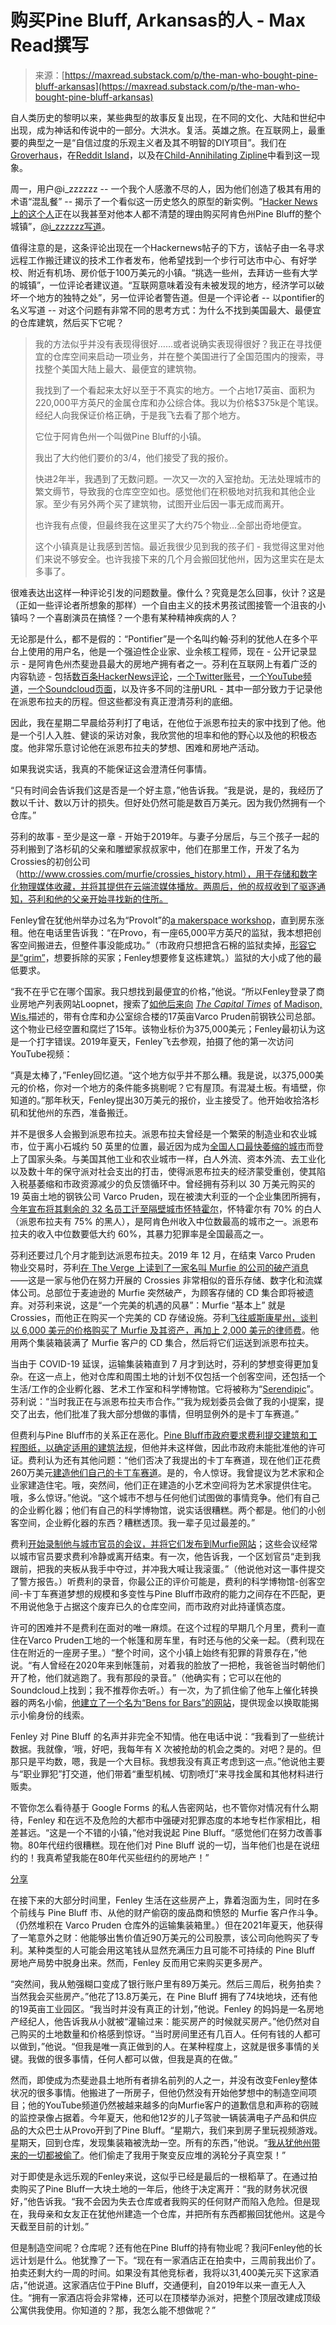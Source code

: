 <!--yml

category: 未分类

date: 2024-05-29 12:36:06

-->

# 购买Pine Bluff, Arkansas的人 - Max Read撰写

> 来源：[https://maxread.substack.com/p/the-man-who-bought-pine-bluff-arkansas](https://maxread.substack.com/p/the-man-who-bought-pine-bluff-arkansas)

自人类历史的黎明以来，某些典型的故事反复出现，在不同的文化、大陆和世纪中出现，成为神话和传说中的一部分。大洪水。复活。英雄之旅。在互联网上，最重要的典型之一是“自信过度的乐观主义者及其不明智的DIY项目”。我们在[Groverhaus](https://twitter.com/boldlybuilding2/status/1197999531671130112)，在[Reddit Island](https://www.gawker.com/5932987/reddit-island-could-an-enthusiastic-online-community-create-a-nerd-oasis-in-real-life)，以及在[Child-Annihilating Zipline](https://twitter.com/foldablehuman/status/1018966179493265408?lang=en)中看到这一现象。

周一，用户@i_zzzzzz -- 一个我个人感激不尽的人，因为他们创造了极其有用的术语“混乱餐” -- 揭示了一个看似这一历史悠久的原型的新实例。“[Hacker News上的这个人](https://news.ycombinator.com/item?id=32465698)正在以我甚至对他本人都不清楚的理由购买阿肯色州Pine Bluff的整个城镇”，[@i_zzzzzz写道](https://twitter.com/i_zzzzzz/status/1559027106176286721)。

值得注意的是，这条评论出现在一个Hackernews帖子的下方，该帖子由一名寻求远程工作搬迁建议的技术工作者发布，他希望找到一个步行可达市中心、有好学校、附近有机场、房价低于100万美元的小镇。“挑选一些州，去拜访一些有大学的城镇”，一位评论者建议道。“互联网意味着没有未被发现的地方，经济学可以破坏一个地方的独特之处”，另一位评论者警告道。但是一个评论者 -- 以pontifier的名义写道 -- 对这个问题有非常不同的思考方式：为什么不找到美国最大、最便宜的仓库建筑，然后买下它呢？

> 我的方法似乎并没有表现得很好……或者说确实表现得很好？我正在寻找便宜的仓库空间来启动一项业务，并在整个美国进行了全国范围内的搜索，寻找整个美国大陆上最大、最便宜的建筑物。
> 
> 我找到了一个看起来太好以至于不真实的地方。一个占地17英亩、面积为220,000平方英尺的金属仓库和办公综合体。我以为价格$375k是个笔误。经纪人向我保证价格正确，于是我飞去看了那个地方。
> 
> 它位于阿肯色州一个叫做Pine Bluff的小镇。
> 
> 我出了大约他们要价的3/4，他们接受了我的报价。
> 
> 快进2年半，我遇到了无数问题。一次又一次的入室抢劫。无法处理城市的繁文缛节，导致我的仓库空空如也。感觉他们在积极地对抗我和其他企业家。至少有另外两个买了建筑物，试图开业后因一事无成而离开。
> 
> 也许我有点傻，但最终我在这里买了大约75个物业...全部出奇地便宜。
> 
> 这个小镇真是让我感到苦恼。最近我很少见到我的孩子们 - 我觉得这里对他们来说不够安全。也许我接下来的几个月会搬回犹他州，因为这里实在是太多事了。

很难表达出这样一种评论引发的问题数量。像什么？究竟是怎么回事，伙计？这是（正如一些评论者所想象的那样）一个自由主义的技术男孩试图接管一个沮丧的小镇吗？一个喜剧演员在搞怪？一个患有某种精神疾病的人？

无论那是什么，都不是假的：“Pontifier”是一个名叫约翰·芬利的犹他人在多个平台上使用的用户名，他是一个强迫性企业家、业余核工程师，现在 - 公开记录显示 - 是阿肯色州杰斐逊县最大的房地产拥有者之一。芬利在互联网上有着广泛的内容轨迹 - 包括[数百条HackerNews评论](https://news.ycombinator.com/user?id=pontifier)，[一个Twitter账号](http://twitter.com/pontifier)，[一个YouTube频道](https://www.youtube.com/user/pontifier/videos)，[一个Soundcloud页面](https://soundcloud.com/john-fenley)，以及许多不同的注册URL - 其中一部分致力于记录他在派恩布拉夫的历程。但这些都没有真正澄清芬利的底细。

因此，我在星期二早晨给芬利打了电话，在他位于派恩布拉夫的家中找到了他。他是一个引人入胜、健谈的采访对象，我欣赏他的坦率和他的野心以及他的积极态度。他非常乐意讨论他在派恩布拉夫的梦想、困难和房地产活动。

如果我说实话，我真的不能保证这会澄清任何事情。

“只有时间会告诉我们这是否是一个好主意，”他告诉我。“我是说，是的，我经历了数以千计、数以万计的损失。但好处仍然可能是数百万美元。因为我仍然拥有一个仓库。”

芬利的故事 - 至少是这一章 - 开始于2019年。与妻子分居后，与三个孩子一起的芬利搬到了洛杉矶的父亲和雕塑家叔叔家中，他们在那里工作，开发了名为Crossies的初创公司（http://www.crossies.com/murfie/crossies_history.html），用于存储和数字化物理媒体收藏，并将其提供在云端流媒体播放。两周后，他的叔叔收到了驱逐通知，芬利和他的父亲开始寻找新的住所。

Fenley曾在犹他州举办过名为“Provolt”的[a makerspace workshop](http://www.provolt.org/)，直到房东涨租。他在电话里告诉我：“在Provo，有一座65,000平方英尺的监狱，我本想把创客空间搬进去，但整件事没能成功。”（市政府只想把含石棉的监狱卖掉，[形容它是“grim”](http://heraldextra.com/news/2015/jun/18/provo-city-puts-old-county-jail-on-surplus-list-gets-sued)，想要拆除的买家；Fenley想要修复这栋建筑。）监狱的大小成了他的最低要求。

“我不在乎它在哪个国家。我只想找到最便宜的价格，”他说。“所以Fenley登录了商业房地产列表网站Loopnet，搜索了[如他后来向](https://captimes.com/news/local/neighborhoods/john-fenley-shipped-murfie-customers-800-000-cds-to-arkansas-where-are-they-now/article_ef835ab8-b43c-5ec7-b390-c0bdca40e8e5.html) *[The Capital Times](https://captimes.com/news/local/neighborhoods/john-fenley-shipped-murfie-customers-800-000-cds-to-arkansas-where-are-they-now/article_ef835ab8-b43c-5ec7-b390-c0bdca40e8e5.html)* [of Madison, Wis.](https://captimes.com/news/local/neighborhoods/john-fenley-shipped-murfie-customers-800-000-cds-to-arkansas-where-are-they-now/article_ef835ab8-b43c-5ec7-b390-c0bdca40e8e5.html)描述的，带有仓库和办公室综合楼的17英亩Varco Pruden前钢铁公司总部。这个物业已经空置和腐烂了15年。该物业标价为375,000美元；Fenley最初认为这是一个打字错误。2019年夏天，Fenley飞去参观，拍摄了他的第一次访问YouTube视频：

“真是太棒了，”Fenley回忆道。“这个地方似乎并不那么糟。我是说，以375,000美元的价格，你对一个地方的条件能多挑剔呢？它有屋顶。有混凝土板。有墙壁，你知道的。”那年秋天，Fenley提出30万美元的报价，业主接受了。他开始收拾洛杉矶和犹他州的东西，准备搬迁。

并不是很多人会搬到派恩布拉夫。派恩布拉夫曾经是一个繁荣的制造业和农业城市，位于离小石城约 50 英里的位置，最近因为成为[全国人口最快萎缩的城市](http://nytimes.com/2021/08/12/us/pine-bluff-fastest-shrinking-metro-area.html)而登上了国家头条。与美国其他工业和农业城市一样，白人外流、资本外流、去工业化以及数十年的保守派对社会支出的打击，使得派恩布拉夫的经济蒙受重创，使其陷入税基萎缩和市政资源减少的负反馈循环中。曾经拥有芬利以 30 万美元购买的 19 英亩土地的钢铁公司 Varco Pruden，现在被澳大利亚的一个企业集团所拥有，[今年宣布将其剩余的 32 名员工迁至隔壁城市怀特霍尔](http://arkansasonline.com/news/2022/jan/25/varco-pruden-moving-from-pb-to-white-hall)，怀特霍尔有 70% 的白人（派恩布拉夫有 75% 的黑人），是阿肯色州收入中位数最高的城市之一。派恩布拉夫的收入中位数要低大约 60%，其暴力犯罪率是全国最高之一。

芬利还要过几个月才能到达派恩布拉夫。2019 年 12 月，在结束 Varco Pruden 物业交易时，芬利[在 The Verge 上读到了一家名叫 Murfie 的公司的破产消息](https://www.theverge.com/2019/12/13/21019565/murfie-madison-wisconsin-store-stream-cd-vinyl-collection-closed)——这是一家与他仍在努力开展的 Crossies 非常相似的音乐存储、数字化和流媒体公司。总部位于麦迪逊的 Murfie 突然破产，为顾客存储的 CD 集合即将被遗弃。对芬利来说，这是“一个完美的机遇的风暴”：Murfie “基本上” 就是 Crossies，而他正在购买一个完美的 CD 存储设施。芬利[飞往威斯康星州，谈判以 6,000 美元的价格购买了 Murfie 及其资产，再加上 2,000 美元的律师费](https://www.theverge.com/2020/2/5/21121594/crossies-murfie-madison-wisconsin-arkansas-1-million-abandoned-cds)。他用两个集装箱装满了 Murfie 客户的 CD 集合，然后将它们运送到派恩布拉夫。

当由于 COVID-19 延误，运输集装箱直到 7 月才到达时，芬利的梦想变得更加复杂。在这一点上，他对仓库和周围土地的计划不仅包括一个创客空间，还包括一个生活/工作的企业孵化器、艺术工作室和科学博物馆。它将被称为“[Serendipic](http://www.serendipic.com/#contact)”。芬利说：“当时我正在与派恩布拉夫市合作。”“我为规划委员会做了我的小提案，提交了出去，他们批准了我大部分想做的事情，但明显例外的是卡丁车赛道。”

但费利与Pine Bluff市的关系正在恶化。[Pine Bluff市政府要求费利提交建筑和工程图纸，以确定适用的建筑法规](https://captimes.com/news/local/neighborhoods/john-fenley-shipped-murfie-customers-800-000-cds-to-arkansas-where-are-they-now/article_ef835ab8-b43c-5ec7-b390-c0bdca40e8e5.html)，但他并未这样做，因此市政府未能批准他的许可证。费利认为还有其他问题：“他们否决了我提出的卡丁车赛道，现在他们正花费260万美元[建造他们自己的卡丁车赛道](https://www.thv11.com/article/entertainment/go-kart-facility-pine-bluff/91-b3415ccd-8350-4ed7-be53-1080fef6ca0d)。是的，令人惊讶。我曾提议为艺术家和企业家建造住宅。哦，突然间，他们正在建造的小艺术空间将为艺术家提供住宅。哦，多么惊讶。”他说。“这个城市不想与任何他们试图做的事情竞争。他们有自己的企业孵化器；他们有自己的科学博物馆，说实话很糟糕。两个都是。他们的小创客空间，企业孵化器的东西？糟糕透顶。我一辈子见过最差的。”

费利[开始录制他与城市官员的会议，并将它们发布到Murfie网站](https://murfie.com/dist/list.html)；这些会议经常以城市官员要求费利冷静或离开结束。有一次，他告诉我，一个区划官员“走到我跟前，把我的夹板从我手中夺过，并冲我大喊让我滚蛋。”（他说他对这一事件提交了警方报告。）听费利的录音，你最公正的评价可能是，费利的科学博物馆-创客空间-卡丁车赛道梦想的规模和多变性与Pine Bluff市政府的能力之间存在不匹配，更不用说他急于占据这个废弃已久的仓库空间，而市政府对此持谨慎态度。

许可的困难并不是费利在面对的唯一麻烦。在这个过程的早期几个月里，费利一直住在Varco Pruden工地的一个帐篷和房车里，有时还与他的父亲一起。（费利现在住在附近的一座房子里。）“整个时间，这个小镇上始终有犯罪的背景存在，”他说。“有人曾经在2020年来到帐篷前，对着我的脸放了一把枪，我爸爸当时朝他们开了枪，他们就逃跑了。我有那段的录音。”（他确实有；它可以在他的Soundcloud上找到；我不推荐你去听。）有一次，为了抓住偷了他车上催化转换器的两名小偷，[他建立了一个名为“Bens for Bars”的网站](http://bensforbars.com/)，提供现金以换取能揭示小偷身份的线索。

Fenley 对 Pine Bluff 的名声并非完全不知情。他在电话中说：“我看到了一些统计数据。我就像，‘哦，好吧，我每年有 X 次被抢劫的机会之类的。对吧？是的。但那只是平均数，嗯，我是一个大目标。我想我没有真正考虑到这一点。”他说他主要与“职业罪犯”打交道，他们带着“重型机械、切割喷灯”来寻找金属和其他材料进行贩卖。

不管你怎么看待基于 Google Forms 的私人告密网站，也不管你对情况有什么期待，Fenley 和在远不及危险的大都市中强硬对犯罪态度的本地专栏作家相比，相差甚远。“这是一个不错的小镇，”他对我说起 Pine Bluff。“感觉他们在努力改善事物。80年代纽约很糟糕。现在他们对 Pine Bluff 说的一切，当年他们也是在说纽约的！我真希望我能在80年代买些纽约的房地产！”

[分享](https://maxread.substack.com/p/the-man-who-bought-pine-bluff-arkansas?utm_source=substack&utm_medium=email&utm_content=share&action=share)

在接下来的大部分时间里，Fenley 生活在这些房产上，靠着泡面为生，同时在多个前线与 Pine Bluff 市、从他的财产偷窃的废品商和愤怒的 Murfie 客户作斗争。（仍然堆积在 Varco Pruden 仓库外的运输集装箱里。）但在2021年夏天，他获得了一笔意外之财：他能够出售价值近90万美元的公司股票，该公司向他购买了专利。某种类型的人可能会用这笔钱从显然充满压力且可能不可持续的 Pine Bluff 房地产局势中脱身出来。然而，Fenley 反而用它来购买更多房产。

“突然间，我从勉强糊口变成了银行账户里有89万美元。然后三周后，税务拍卖？当然我会买些房产。”他花了13.8万美元，在 Pine Bluff 拥有了74块地块，还有他的19英亩工业园区。“我当时并没有真正的计划，”他说。Fenley 的妈妈是一名房地产经纪人，他告诉我从小就被“灌输过来：能买房产的时候就买房产。”他仍然对自己购买的土地数量和价格感到惊讶。“当时房间里还有几百人。任何有钱的人都可以做到，”他说。“但我是唯一真正做到的人。在某种程度上，这就是很多事情的关键。我做的很多事情，任何人都可以做，但我是真的在做。”

然而，即使成为杰斐逊县土地所有者排名前列的人之一，并没有改变Fenley整体状况的很多事情。他搬进了一所房子，但他仍然没有开始他梦想中的制造空间项目；他的YouTube频道仍然被越来越多的向Murfie客户的道歉信息和声称的窃贼的监控录像占据着。今年夏天，他和他12岁的儿子驾驶一辆装满电子产品和供应品的大众巴士从Provo开到了Pine Bluff。“星期六，我们来到房子里玩视频游戏。星期天，回到仓库，发现集装箱被洗劫一空。所有的东西，”他说。“[我从犹他州带来的一切都被偷了](https://www.youtube.com/watch?v=wHclCHqC2rE)。他们偷走了我用于聚变反应堆的涡轮分子真空泵！”

对于即使是永远乐观的Fenley来说，这似乎已经是最后的一根稻草了。在通过拍卖购买了Pine Bluff一大块土地的一年后，他终于决定离开：“我的财务状况很好，”他告诉我。“我不会因为失去仓库或者我购买的任何财产而陷入危险。但是现在，我母亲和女友正在犹他州建造一个仓库，并把所有东西都搬回犹他州。这是今天截至目前的计划。”

但是制造空间呢？仓库呢？还有他在Pine Bluff的持有物业呢？我问Fenley他的长远计划是什么。他犹豫了一下。“现在有一家酒店正在拍卖中，三周前我出价了。拍卖还剩大约一周的时间。如果没有其他竞标者，我将以31,400美元买下这家酒店，”他说道。这家酒店位于Pine Bluff，交通便利，自2019年以来一直无人入住。“拥有一家酒店将会非常棒，还可以在顶楼举办派对，把整个顶层改建成顶级公寓供我使用。你知道的？那，我怎么能不想做呢？”
